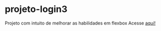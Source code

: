 # projeto-login3
Projeto com intuito de melhorar as habilidades em flexbox
Acesse [aqui!](https://projeto-login-3.netlify.app/#)
